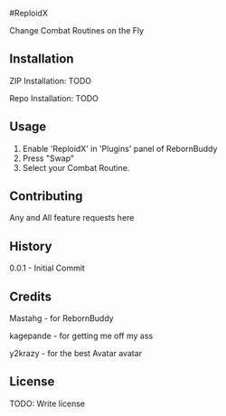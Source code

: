 #ReploidX

Change Combat Routines on the Fly

## Installation

ZIP Installation: TODO

Repo Installation: TODO

## Usage

1. Enable 'ReploidX' in 'Plugins' panel of RebornBuddy
2. Press "Swap"
3. Select your Combat Routine.

## Contributing

Any and All feature requests here

## History

0.0.1 - Initial Commit

## Credits

Mastahg - for RebornBuddy

kagepande - for getting me off my ass

y2krazy - for the best Avatar avatar


## License

TODO: Write license
